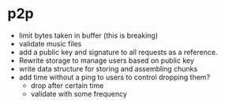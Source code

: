 # p2p

- limit bytes taken in buffer (this is breaking)
- validate music files
- add a public key and signature to all requests as a reference.
- Rewrite storage to manage users based on public key
- write data structure for storing and assembling chunks
- add time without a ping to users to control dropping them?
   - drop after certain time
   - validate with some frequency
